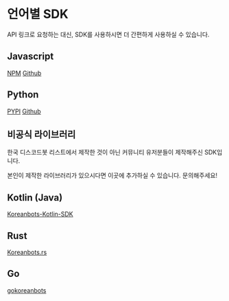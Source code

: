 # 언어별 SDK

API 링크로 요청하는 대신, SDK를 사용하시면 더 간편하게 사용하실 수 있습니다.

## Javascript

[NPM](https://npmjs.org/koreanbots) [Github](https://github.com/koreanbots/js-sdk)

## Python

[PYPI](https://pypi.org/project/koreanbots/) [Github](https://github.com/koreanbots/py-sdk)

## 비공식 라이브러리

한국 디스코드봇 리스트에서 제작한 것이 아닌 커뮤니티 유저분들이 제작해주신 SDK입니다.

본인이 제작한 라이브러리가 있으시다면 이곳에 추가하실 수 있습니다. 문의해주세요!

## Kotlin (Java)

[Koreanbots-Kotlin-SDK](https://github.com/JellyBrick/Koreanbots-Kotlin-SDK)

## Rust

[Koreanbots.rs](https://github.com/AkiaCode/Koreanbots.rs)

## Go

[gokoreanbots](https://github.com/gokoreanbots/gokoreanbots)
